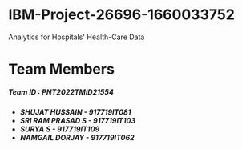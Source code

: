 # IBM-Project-26696-1660033752
Analytics for Hospitals' Health-Care Data

# Team Members
<h5>Team ID : PNT2022TMID21554</h5>
<h5><ul>
  <li>SHUJAT HUSSAIN - 917719IT081</li>
  <li>SRI RAM PRASAD S - 917719IT103</li>
  <li>SURYA S - 917719IT109</li>
  <li>NAMGAIL DORJAY - 917719IT062</li>
</ul></h5>
